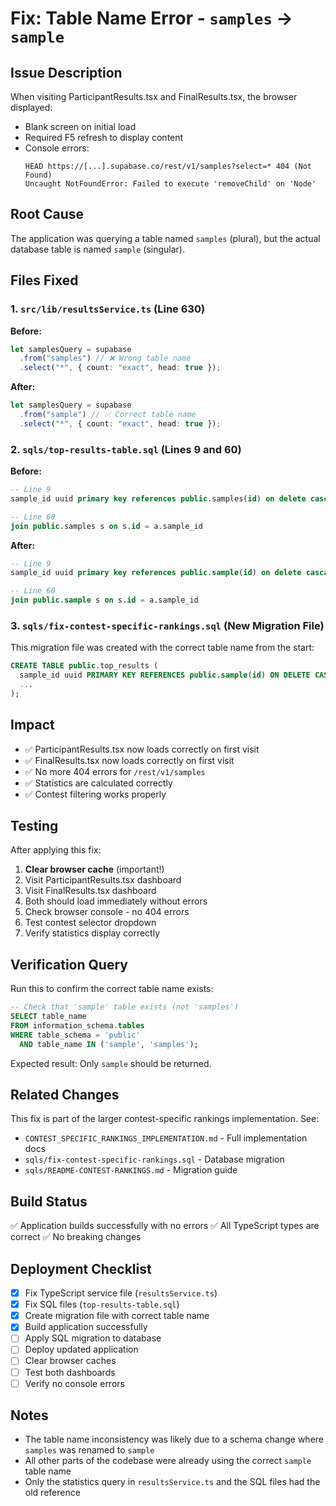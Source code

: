 # Fix: Table Name Error - `samples` → `sample`

## Issue Description

When visiting ParticipantResults.tsx and FinalResults.tsx, the browser displayed:

- Blank screen on initial load
- Required F5 refresh to display content
- Console errors:
  ```
  HEAD https://[...].supabase.co/rest/v1/samples?select=* 404 (Not Found)
  Uncaught NotFoundError: Failed to execute 'removeChild' on 'Node'
  ```

## Root Cause

The application was querying a table named `samples` (plural), but the actual database table is named `sample` (singular).

## Files Fixed

### 1. `src/lib/resultsService.ts` (Line 630)

**Before:**

```typescript
let samplesQuery = supabase
  .from("samples") // ❌ Wrong table name
  .select("*", { count: "exact", head: true });
```

**After:**

```typescript
let samplesQuery = supabase
  .from("sample") // ✅ Correct table name
  .select("*", { count: "exact", head: true });
```

### 2. `sqls/top-results-table.sql` (Lines 9 and 60)

**Before:**

```sql
-- Line 9
sample_id uuid primary key references public.samples(id) on delete cascade,

-- Line 60
join public.samples s on s.id = a.sample_id
```

**After:**

```sql
-- Line 9
sample_id uuid primary key references public.sample(id) on delete cascade,

-- Line 60
join public.sample s on s.id = a.sample_id
```

### 3. `sqls/fix-contest-specific-rankings.sql` (New Migration File)

This migration file was created with the correct table name from the start:

```sql
CREATE TABLE public.top_results (
  sample_id uuid PRIMARY KEY REFERENCES public.sample(id) ON DELETE CASCADE,
  ...
);
```

## Impact

- ✅ ParticipantResults.tsx now loads correctly on first visit
- ✅ FinalResults.tsx now loads correctly on first visit
- ✅ No more 404 errors for `/rest/v1/samples`
- ✅ Statistics are calculated correctly
- ✅ Contest filtering works properly

## Testing

After applying this fix:

1. **Clear browser cache** (important!)
2. Visit ParticipantResults.tsx dashboard
3. Visit FinalResults.tsx dashboard
4. Both should load immediately without errors
5. Check browser console - no 404 errors
6. Test contest selector dropdown
7. Verify statistics display correctly

## Verification Query

Run this to confirm the correct table name exists:

```sql
-- Check that 'sample' table exists (not 'samples')
SELECT table_name
FROM information_schema.tables
WHERE table_schema = 'public'
  AND table_name IN ('sample', 'samples');
```

Expected result: Only `sample` should be returned.

## Related Changes

This fix is part of the larger contest-specific rankings implementation. See:

- `CONTEST_SPECIFIC_RANKINGS_IMPLEMENTATION.md` - Full implementation docs
- `sqls/fix-contest-specific-rankings.sql` - Database migration
- `sqls/README-CONTEST-RANKINGS.md` - Migration guide

## Build Status

✅ Application builds successfully with no errors
✅ All TypeScript types are correct
✅ No breaking changes

## Deployment Checklist

- [x] Fix TypeScript service file (`resultsService.ts`)
- [x] Fix SQL files (`top-results-table.sql`)
- [x] Create migration file with correct table name
- [x] Build application successfully
- [ ] Apply SQL migration to database
- [ ] Deploy updated application
- [ ] Clear browser caches
- [ ] Test both dashboards
- [ ] Verify no console errors

## Notes

- The table name inconsistency was likely due to a schema change where `samples` was renamed to `sample`
- All other parts of the codebase were already using the correct `sample` table name
- Only the statistics query in `resultsService.ts` and the SQL files had the old reference
